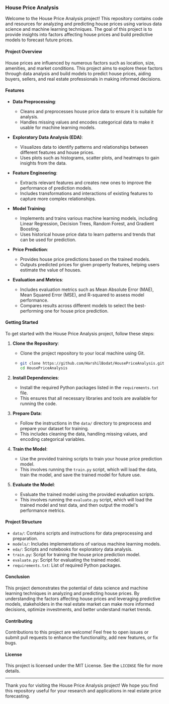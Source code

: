 ### House Price Analysis

Welcome to the House Price Analysis project! This repository contains code and resources for analyzing and predicting house prices using various data science and machine learning techniques. The goal of this project is to provide insights into factors affecting house prices and build predictive models to forecast future prices.

#### Project Overview

House prices are influenced by numerous factors such as location, size, amenities, and market conditions. This project aims to explore these factors through data analysis and build models to predict house prices, aiding buyers, sellers, and real estate professionals in making informed decisions.

#### Features

- **Data Preprocessing**:
  - Cleans and preprocesses house price data to ensure it is suitable for analysis.
  - Handles missing values and encodes categorical data to make it usable for machine learning models.

- **Exploratory Data Analysis (EDA)**:
  - Visualizes data to identify patterns and relationships between different features and house prices.
  - Uses plots such as histograms, scatter plots, and heatmaps to gain insights from the data.

- **Feature Engineering**:
  - Extracts relevant features and creates new ones to improve the performance of prediction models.
  - Includes transformations and interactions of existing features to capture more complex relationships.

- **Model Training**:
  - Implements and trains various machine learning models, including Linear Regression, Decision Trees, Random Forest, and Gradient Boosting.
  - Uses historical house price data to learn patterns and trends that can be used for prediction.

- **Price Prediction**:
  - Provides house price predictions based on the trained models.
  - Outputs predicted prices for given property features, helping users estimate the value of houses.

- **Evaluation and Metrics**:
  - Includes evaluation metrics such as Mean Absolute Error (MAE), Mean Squared Error (MSE), and R-squared to assess model performance.
  - Compares results across different models to select the best-performing one for house price prediction.

#### Getting Started

To get started with the House Price Analysis project, follow these steps:

1. **Clone the Repository**:
   - Clone the project repository to your local machine using Git.
   - ```bash
     git clone https://github.com/HarshilBodat/HousePriceAnalysis.git
     cd HousePriceAnalysis
     ```

2. **Install Dependencies**:
   - Install the required Python packages listed in the `requirements.txt` file.
   - This ensures that all necessary libraries and tools are available for running the code.

3. **Prepare Data**:
   - Follow the instructions in the `data/` directory to preprocess and prepare your dataset for training.
   - This includes cleaning the data, handling missing values, and encoding categorical variables.

4. **Train the Model**:
   - Use the provided training scripts to train your house price prediction model.
   - This involves running the `train.py` script, which will load the data, train the model, and save the trained model for future use.

5. **Evaluate the Model**:
   - Evaluate the trained model using the provided evaluation scripts.
   - This involves running the `evaluate.py` script, which will load the trained model and test data, and then output the model's performance metrics.

#### Project Structure

- `data/`: Contains scripts and instructions for data preprocessing and preparation.
- `models/`: Includes implementations of various machine learning models.
- `eda/`: Scripts and notebooks for exploratory data analysis.
- `train.py`: Script for training the house price prediction model.
- `evaluate.py`: Script for evaluating the trained model.
- `requirements.txt`: List of required Python packages.

#### Conclusion

This project demonstrates the potential of data science and machine learning techniques in analyzing and predicting house prices. By understanding the factors affecting house prices and leveraging predictive models, stakeholders in the real estate market can make more informed decisions, optimize investments, and better understand market trends.

#### Contributing

Contributions to this project are welcome! Feel free to open issues or submit pull requests to enhance the functionality, add new features, or fix bugs.

#### License

This project is licensed under the MIT License. See the `LICENSE` file for more details.

---

Thank you for visiting the House Price Analysis project! We hope you find this repository useful for your research and applications in real estate price forecasting.
